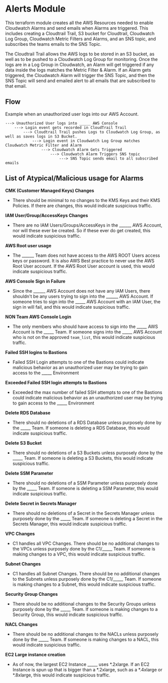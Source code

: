 # Alerts Module
This terraform module creates all the AWS Resources needed to enable Cloudwatch Alarms and send emails when Alarms are triggered. This includes creating a Cloudtrail Trail, S3 bucket for Cloudtrail, Cloudwatch Log Group, Cloudwatch Metric Filters and Alarms, and an SNS topic, and subscribes the teams emails to the SNS Topic. 

The Cloudtrail Trail allows the AWS logs to be stored in an S3 bucket, as well as to be pushed to a Cloudwatch Log Group for monitoring. Once the logs are in a Log Group in Cloudwatch, an Alarm will get triggered if any data inside the logs matches the Metric Filter & Alarm. If an Alarm gets triggered, the Cloudwatch Alarm will trigger the SNS Topic, and then the SNS Topic will send and emailed alert to all emails that are subscribed to that email.

## Flow
Example when an unauthorized user logs into our AWS Account.

```
---> Unauthorized User logs into _____ AWS Console
    ---> Login event gets recorded in CloudTrail Trail
        ---> Cloudtrail Trail pushes Logs to Cloudwatch Log Group, as well as saves logs in S3 Bucket.
            ---> Login event in Cloudwatch Log Group matches Cloudwatch Metric Filter and Alarm
                ---> Cloudwatch Alarm Gets Triggered
                    ---> Cloudwatch Alarm Triggers SNS topic
                        ---> SNS Topic sends email to all subscribed emails
```


## List of Atypical/Malicious usage for Alarms
__CMK (Customer Managed Keys) Changes__
- There should be minimal to no changes to the KMS Keys and their KMS Policies. If there are changes, this would indicate suspicious traffic.

__IAM User/Group/AccessKeys Changes__
- There are no IAM Users/Groups/AccessKeys in the ______ AWS Account, nor will these ever be created. So if these ever do get created, this would indicate suspicious traffic.

__AWS Root user usage__
- The ______ Team does not have access to the AWS ROOT Users access keys or password. It is also AWS Best practice to never use the AWS Root User account. If the AWS Root User account is used, this would indicate suspicious traffic.

__AWS Console Sign in Failure__
- Since the ______ AWS Account does not have any IAM Users, there shouldn't be any users trying to sign into the ______ AWS Account. If someone tries to sign into the _____ AWS Account with an IAM User, the sign in will fail, and this would indicate suspicious traffic. 

__NON Team AWS Console Login__
- The only members who should have access to sign into the _____ AWS Account is the _____ Team. If someone signs into the _____ AWS Account who is not on the approved `team_list`, this would indicate suspicious traffic.

__Failed SSH logins to Bastions__
- Failed SSH Login attempts to one of the Bastions could indicate malicious behavior as an unauthorized user may be trying to gain access to the _____ Environment

__Exceeded Failed SSH login attempts to Bastions__
- Exceeded the max number of failed SSH attempts to one of the Bastions could indicate malicious behavior as an unauthorized user may be trying to gain access to the _____ Environment

__Delete RDS Database__
- There should no deletions of a RDS Database unless purposely done by the _____ Team. If someone is deleting a RDS Database, this would indicate suspicious traffic.

__Delete S3 Bucket__
- There should no deletions of a S3 Buckets unless purposely done by the _____ Team. If someone is deleting a S3 Buckets, this would indicate suspicious traffic.

__Delete SSM Parameter__
- There should no deletions of a SSM Parameter unless purposely done by the _____ Team. If someone is deleting a SSM Parameter, this would indicate suspicious traffic.

__Delete Secret in Secrets Manager__
- There should no deletions of a Secret in the Secrets Manager unless purposely done by the _____ Team. If someone is deleting a Secret in the Secrets Manager, this would indicate suspicious traffic.

__VPC Changes__
- C1 handles all VPC Changes. There should be no additional changes to the VPCs unless purposely done by the C1/_____ Team. If someone is making changes to a VPC, this would indicate suspicious traffic.

__Subnet Changes__
- C1 handles all Subnet Changes. There should be no additional changes to the Subnets unless purposely done by the C1/_____ Team. If someone is making changes to a Subnet, this would indicate suspicious traffic.

__Security Group Changes__
- There should be no additional changes to the Security Groups unless purposely done by the _____ Team. If someone is making changes to a Security Group, this would indicate suspicious traffic.

__NACL Changes__
- There should be no additional changes to the NACLs unless purposely done by the _____ Team. If someone is making changes to a NACL, this would indicate suspicious traffic.

__EC2 Large instance creation__
- As of now, the largest EC2 Instance _____ uses *.2xlarge. If an EC2 Instance is spun up that is bigger than a *.2xlarge, such as a *.4xlarge or *.8xlarge, this would indicate suspicious traffic.

